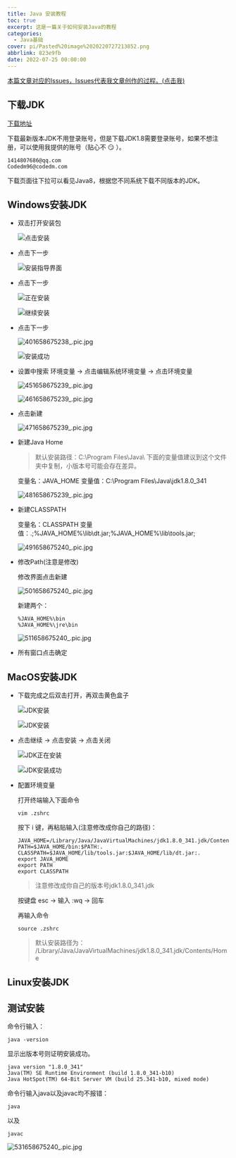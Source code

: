 ```yaml
---
title: Java 安装教程
toc: true
excerpt: 这是一篇关于如何安装Java的教程
categories:
  - Java基础
cover: pi/Pasted%20image%2020220727213852.png
abbrlink: 823e9fb
date: 2022-07-25 00:00:00
---
```


[本篇文章对应的Issues，Issues代表我文章创作的过程。(点击我)](https://github.com/Code-dm/Re-learning-Java/issues/1)

<!-- more -->

## 下载JDK

[下载地址](https://www.oracle.com/java/technologies/downloads/)

下载最新版本JDK不用登录账号，但是下载JDK1.8需要登录账号，如果不想注册，可以使用我提供的账号（贴心不 :smirk: ）。

```
1414807686@qq.com
Codedm96@codedm.com
```

下载页面往下拉可以看见Java8，根据您不同系统下载不同版本的JDK。

## Windows安装JDK

- 双击打开安装包
  
  ![点击安装](https://s2.loli.net/2022/07/24/cz9nY54x1A3Lk8S.jpg)  

- 点击下一步
  
  ![安装指导界面](https://s2.loli.net/2022/07/24/z5PowLs3Of1WiDq.jpg)

- 点击下一步
  
  ![正在安装](https://s2.loli.net/2022/07/24/cdmSZO6YPKyNWBU.jpg)

  ![继续安装](https://s2.loli.net/2022/07/24/c3UhVdIbzWtKyQv.jpg)

- 点击下一步

  ![401658675238_.pic.jpg](https://s2.loli.net/2022/07/24/PEHrJkqytmcbz6i.jpg)

  ![安装成功](https://s2.loli.net/2022/07/24/u8KGQMU4NzV1fSY.jpg)

- 设置中搜索 环境变量 -> 点击编辑系统环境变量 -> 点击环境变量
  
  ![451658675239_.pic.jpg](https://s2.loli.net/2022/07/24/HYv6EOLMbDil21A.jpg)

  ![461658675239_.pic.jpg](https://s2.loli.net/2022/07/24/K3fa4H7Azp2lYQy.jpg)

- 点击新建
  
  ![471658675239_.pic.jpg](https://s2.loli.net/2022/07/24/4THEioCaGLRz3xK.jpg)
  
- 新建Java Home
  
  > 默认安装路径：C:\Program Files\Java\ 下面的变量值建议到这个文件夹中复制，小版本号可能会存在差异。

  变量名：JAVA_HOME
  变量值：C:\Program Files\Java\jdk1.8.0_341

  ![481658675239_.pic.jpg](https://s2.loli.net/2022/07/24/DQeFp2GbfL6arCu.jpg)

- 新建CLASSPATH
  
  变量名：CLASSPATH
  变量值：.;%JAVA_HOME%\lib\dt.jar;%JAVA_HOME%\lib\tools.jar;

  ![491658675240_.pic.jpg](https://s2.loli.net/2022/07/24/1wdfK8GS9iC62Bm.jpg)

- 修改Path(注意是修改)
  
  修改界面点击新建

  ![501658675240_.pic.jpg](https://s2.loli.net/2022/07/24/IAa4ijNt6nheHBx.jpg)
  
  新建两个：
  ```
  %JAVA_HOME%\bin
  %JAVA_HOME%\jre\bin
  ```
  ![511658675240_.pic.jpg](https://s2.loli.net/2022/07/24/DPcrl5REb1673S4.jpg)

- 所有窗口点击确定

## MacOS安装JDK

- 下载完成之后双击打开，再双击黄色盒子
  
  ![JDK安装](https://s2.loli.net/2022/07/24/lxOkVPhb4oG8esF.png)

  ![JDK安装](https://s2.loli.net/2022/07/24/Jzh8xormR67i9Gp.png)

- 点击继续 -> 点击安装 -> 点击关闭
  
  ![JDK正在安装](https://s2.loli.net/2022/07/24/lzysqbh8pMRBPai.png)

  ![JDK安装成功](https://s2.loli.net/2022/07/24/TWa2pRcPey1LKMn.png)

- 配置环境变量
  
  打开终端输入下面命令

  ``` vim .zshrc ```

  按下 i 键，再粘贴输入(注意修改成你自己的路径)：

  ```
  JAVA_HOME=/Library/Java/JavaVirtualMachines/jdk1.8.0_341.jdk/Contents/Home
  PATH=$JAVA_HOME/bin:$PATH:.
  CLASSPATH=$JAVA_HOME/lib/tools.jar:$JAVA_HOME/lib/dt.jar:.
  export JAVA_HOME
  export PATH
  export CLASSPATH
  ````

  > 注意修改成你自己的版本号jdk1.8.0_341.jdk

  按键盘 esc -> 输入 :wq -> 回车

  再输入命令

  ``` 
  source .zshrc
  ```
  
  > 默认安装路径为：
  /Library/Java/JavaVirtualMachines/jdk1.8.0_341.jdk/Contents/Home


## Linux安装JDK

## 测试安装

命令行输入：
```
java -version
```

显示出版本号则证明安装成功。

```
java version "1.8.0_341"
Java(TM) SE Runtime Environment (build 1.8.0_341-b10)
Java HotSpot(TM) 64-Bit Server VM (build 25.341-b10, mixed mode)
```

命令行输入java以及javac均不报错：

``` 
java
```

以及

```
javac
```

![531658675240_.pic.jpg](https://s2.loli.net/2022/07/24/9zBxkfyrZdDCN1s.jpg)